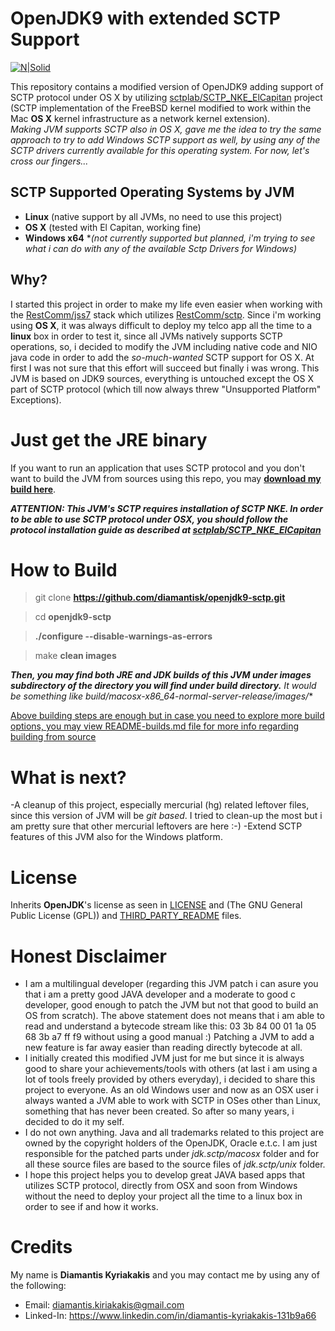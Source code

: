# OpenJDK9 with extended SCTP Support

[![N|Solid](https://s9.postimg.org/vg1jionun/javasctp.png)]()

This repository contains a modified version of OpenJDK9 adding support of SCTP protocol under OS X by utilizing [sctplab/SCTP_NKE_ElCapitan](https://github.com/sctplab/SCTP_NKE_ElCapitan) project (SCTP implementation of the FreeBSD kernel modified to work within the Mac **OS X** kernel infrastructure as a network kernel extension).  
*Making JVM supports SCTP also in OS X, gave me the idea to try the same approach to try to add Windows SCTP support as well, by using any of the SCTP drivers currently available for this operating system. For now, let's cross our fingers...*

## SCTP Supported Operating Systems by JVM
- **Linux** (native support by all JVMs, no need to use this project)
- **OS X** (tested with El Capitan, working fine)
- **Windows x64** **(not currently supported but planned, i'm trying to see what i can do with any of the available Sctp Drivers for Windows)*

## Why?
I started this project in order to make my life even easier when working with the [RestComm/jss7](https://github.com/RestComm/jss7) stack which utilizes [RestComm/sctp](https://github.com/RestComm/sctp). Since i'm working using **OS X**, it was always difficult to deploy my telco app all the time to a **linux** box in order to test it, since all JVMs natively supports SCTP operations, so, i decided to modify the JVM including native code and NIO java code in order to add the *so-much-wanted* SCTP support for OS X. At first I was not sure that this effort will succeed but finally i was wrong. This JVM is based on JDK9 sources, everything is untouched except the OS X part of SCTP protocol (which till now always threw "Unsupported Platform" Exceptions).

# Just get the JRE binary
If you want to run an application that uses SCTP protocol and you don't want to build the JVM from sources using this repo, you may **[download my build here](http://www117.zippyshare.com/v/pWx9qPss/file.html)**. 

***ATTENTION: This JVM's SCTP requires installation of SCTP NKE. In order to be able to use SCTP protocol under OSX, you should follow the protocol installation guide as described at [sctplab/SCTP_NKE_ElCapitan](https://github.com/sctplab/SCTP_NKE_ElCapitan)***


# How to Build
> git clone **https://github.com/diamantisk/openjdk9-sctp.git**

> cd **openjdk9-sctp**

> **./configure --disable-warnings-as-errors**

> make **clean images**

***Then, you may find both JRE and JDK builds of this JVM under images subdirectory of the directory you will find under build directory.*** *It would be something like build/macosx-x86_64-normal-server-release/images/**

[Above building steps are enough but in case you need to explore more build options, you may view README-builds.md file for more info regarding building from source](README-builds.md)

# What is next?
-A  cleanup of this project, especially mercurial (hg) related leftover files, since this version of JVM will be  *git based*. I tried to clean-up the most but i am pretty sure that other mercurial leftovers are here :-)
-Extend SCTP  features of this JVM also for the Windows platform. 

# License
Inherits **OpenJDK**'s license as seen in [LICENSE](LICENSE) and (The GNU General Public License (GPL))  and  [THIRD_PARTY_README](THIRD_PARTY_README) files.

# Honest Disclaimer
- I am a multilingual developer (regarding this JVM patch i can asure you that i am a pretty good JAVA developer and a  moderate to good c developer, good enough to patch the JVM but not that good to build an OS from scratch).  The above statement does not means that i  am able to read and understand a bytecode stream like this: 03 3b 84 00 01 1a 05 68 3b a7 ff f9 without using a good manual :) Patching a JVM to add a new feature is far away easier than reading directly bytecode at all.
- I initially  created this modified JVM just for me but since it is always good to share your achievements/tools with others (at last i am using a lot of tools freely provided by others everyday), i decided to share this project to everyone. As an old Windows user and now as an OSX user  i always wanted a JVM able to work with SCTP in OSes other than Linux, something that has never been created. So after so many years, i decided to  do it my self. 
- I do not own anything. Java and all trademarks related to this project are owned by  the copyright holders of the OpenJDK, Oracle e.t.c.  I am just responsible for the patched parts  under  *jdk.sctp/macosx* folder  and for all these source files are based to the source files of *jdk.sctp/unix* folder. 
- I hope this project helps you to develop  great JAVA  based apps that utilizes SCTP protocol, directly from OSX and soon from Windows without the need to  deploy your project all the time to a linux box  in order to see if and how it works. 

# Credits
My name is **Diamantis Kyriakakis** and you may contact me by using any of the following:
- Email: diamantis.kiriakakis@gmail.com
- Linked-In: https://www.linkedin.com/in/diamantis-kyriakakis-131b9a66




